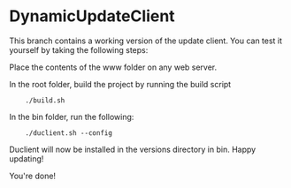 DynamicUpdateClient
===================

This branch contains a working version of the update client. You can test it yourself by taking the following steps:

Place the contents of the www folder on any web server.

In the root folder, build the project by running the build script

```
    ./build.sh
```

In the bin folder, run the following:
```
    ./duclient.sh --config
```

Duclient will now be installed in the versions directory in bin. Happy updating!

You're done!
